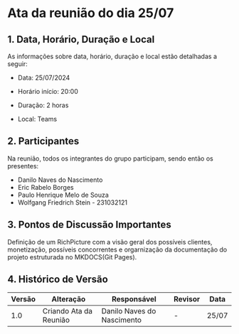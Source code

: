 # Ata da reunião do dia 25/07

## 1. Data, Horário, Duração e Local

As informações sobre data, horário, duração e local estão detalhadas a seguir:

- Data: 25/07/2024

- Horário início: 20:00

- Duração: 2 horas

- Local: Teams

## 2. Participantes

Na reunião, todos os integrantes do grupo participam, sendo então os presentes:
- Danilo Naves do Nascimento
- Eric Rabelo Borges
- Paulo Henrique Melo de Souza
- Wolfgang Friedrich Stein - 231032121


## 3. Pontos de Discussão Importantes

Definição de um RichPicture com a visão geral dos possíveis clientes, monetização, possíveis concorrentes e orgarnização da documentação do projeto estruturada no MKDOCS(Git Pages).

## 4. Histórico de Versão

| Versão | Alteração | Responsável | Revisor | Data |
|--------|-----------|-------------|---------|------|
| 1.0 | Criando Ata da Reunião | Danilo Naves do Nascimento | - | 25/07 |

